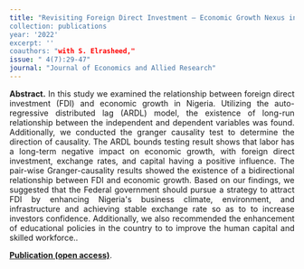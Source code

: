 ```yaml
---
title: "Revisiting Foreign Direct Investment – Economic Growth Nexus in Nigeria: An ARDL Approach. 
collection: publications
year: '2022' 
excerpt: ''
coauthors: "with S. Elrasheed,"
issue: " 4(7):29-47"
journal: "Journal of Economics and Allied Research"
---
```

<p align="justify"> <b>Abstract.</b>  In this study we examined the relationship between foreign direct investment (FDI) and economic growth in Nigeria. Utilizing the auto-regressive distributed lag (ARDL) model, the existence of long-run relationship between the independent and dependent variables was found. Additionally, we conducted the granger causality test to determine the direction of causality. The ARDL bounds testing result shows that labor has a long-term negative impact on economic growth, with foreign direct investment, exchange rates, and capital having a positive influence. The pair-wise Granger-causality results showed the existence of a bidirectional relationship between FDI and economic growth. Based on our findings, we suggested that the Federal government should pursue a strategy to attract FDI by enhancing Nigeria's business climate, environment, and infrastructure and achieving stable exchange rate so as to to increase investors confidence. Additionally, we also recommended the  enhancement of educational policies in the country to to improve the human capital and skilled workforce..
</p>

[**Publication (open access)**](https://www.researchgate.net/publication/374743165_REVISITING_FOREIGN_DIRECT_INVESTMENT_-ECONOMIC_GROWTH_NEXUS_IN_NIGERIA_AN_ARDL_APPROACH).

